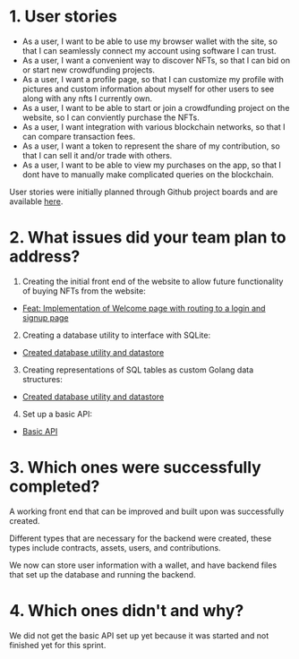 # 1. User stories

 - As a user, I want to be able to use my browser wallet with the site, so that I can seamlessly connect my account using software I can trust.
 - As a user, I want a convenient way to discover NFTs, so that I can bid on or start new crowdfunding projects.
 - As a user, I want a profile page, so that I can customize my profile with pictures and custom information about myself for other users to see along with any nfts I currently own.
 - As a user, I want to be able to start or join a crowdfunding project on the website, so I can conviently purchase the NFTs.
 - As a user, I want integration with various blockchain networks, so that I can compare transaction fees.
 - As a user, I want a token to represent the share of my contribution, so that I can sell it and/or trade with others.
 - As a user, I want to be able to view my purchases on the app, so that I dont have to manually make complicated queries on the blockchain.

User stories were initially planned through Github project boards and are available [here](https://github.com/users/Cameronketchem/projects/1/views/2).

# 2. What issues did your team plan to address?

1. Creating the initial front end of the website to allow future functionality of buying NFTs from the website:
 - [Feat: Implementation of Welcome page with routing to a login and signup page](https://github.com/Cameronketchem/CEN3031-Group91/pull/5)
2. Creating a database utility to interface with SQLite:
 - [Created database utility and datastore](https://github.com/Cameronketchem/CEN3031-Group91/pull/4)
3. Creating representations of SQL tables as custom Golang data structures:
 - [Created database utility and datastore](https://github.com/Cameronketchem/CEN3031-Group91/pull/4)
4. Set up a basic API:
 - [Basic API](https://github.com/Cameronketchem/CEN3031-Group91/issues/7)

# 3. Which ones were successfully completed?

A working front end that can be improved and built upon was successfully created.

Different types that are necessary for the backend were created, these types include contracts, assets, users, and contributions.

We now can store user information with a wallet, and have backend files that set up the database and running the backend.

# 4. Which ones didn't and why?

We did not get the basic API set up yet because it was started and not finished yet for this sprint.
